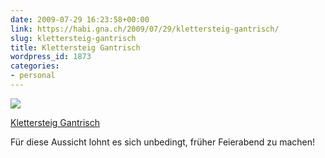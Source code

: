 ```yaml
---
date: 2009-07-29 16:23:58+00:00
link: https://habi.gna.ch/2009/07/29/klettersteig-gantrisch/
slug: klettersteig-gantrisch
title: Klettersteig Gantrisch
wordpress_id: 1873
categories:
- personal
---
```


[![](https://static.flickr.com/2466/3768760687_a4cd6f922a_m.jpg)](https://www.flickr.com/photos/habi/3768760687/)

[Klettersteig Gantrisch](https://www.flickr.com/photos/habi/3768760687/)


Für diese Aussicht lohnt es sich unbedingt, früher Feierabend zu machen!
